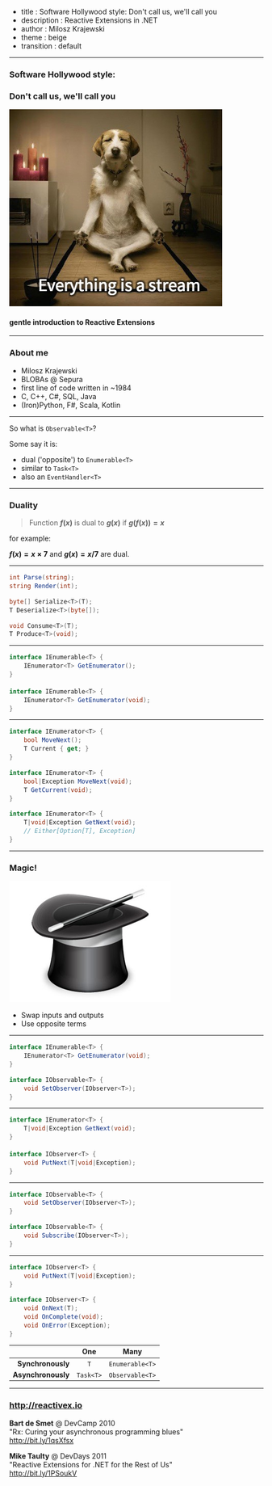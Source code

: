 - title :  Software Hollywood style: Don't call us, we'll call you
- description : Reactive Extensions in .NET
- author : Milosz Krajewski
- theme : beige
- transition : default

***

### Software Hollywood style:
### Don't call us, we'll call you

![Eveything is a stream](images/dog-stream.jpg)

#### gentle introduction to Reactive Extensions

***

### About me

- Milosz Krajewski
- BLOBAs @ Sepura
- first line of code written in ~1984
- C, C++, C#, SQL, Java
- (Iron)Python, F#, Scala, Kotlin

***

So what is `Observable<T>`?

Some say it is:

* dual ('opposite') to `Enumerable<T>`
* similar to `Task<T>`
* also an `EventHandler<T>`

---

### Duality

> Function **$f(x)$** is dual to **$g(x)$** if **$g(f(x)) = x$**

for example:

**$f(x) = x\times7$** and **$g(x) = x/7$** are dual.

---

```csharp
int Parse(string);
string Render(int);
```

```csharp
byte[] Serialize<T>(T);
T Deserialize<T>(byte[]);
```

```csharp
void Consume<T>(T);
T Produce<T>(void);
```
---

```csharp
interface IEnumerable<T> {
    IEnumerator<T> GetEnumerator();
}

interface IEnumerable<T> {
    IEnumerator<T> GetEnumerator(void);
}
```

---

```csharp
interface IEnumerator<T> {
    bool MoveNext();
    T Current { get; }
}
```

```csharp
interface IEnumerator<T> {
    bool|Exception MoveNext(void);
    T GetCurrent(void);
}
```

```csharp
interface IEnumerator<T> {
    T|void|Exception GetNext(void);
    // Either[Option[T], Exception]
}
```

---

### Magic!

![magic hat](images/magic-hat.jpg)

* Swap inputs and outputs
* Use opposite terms

---

```csharp
interface IEnumerable<T> {
    IEnumerator<T> GetEnumerator(void);
}
```

```csharp
interface IObservable<T> {
    void SetObserver(IObserver<T>);
}
```

---

```csharp
interface IEnumerator<T> {
    T|void|Exception GetNext(void);
}

interface IObserver<T> {
    void PutNext(T|void|Exception);
}
```

---

```csharp
interface IObservable<T> {
    void SetObserver(IObserver<T>);
}
```

```csharp
interface IObservable<T> {
    void Subscribe(IObserver<T>);
}
```

---

```csharp
interface IObserver<T> {
    void PutNext(T|void|Exception);
}
```

```csharp
interface IObserver<T> {
    void OnNext(T);
    void OnComplete(void);
    void OnError(Exception);
}
```

|                    | One       | Many            |
|-------------------:|:---------:|:---------------:|
| **Synchronously**  | `T`       | `Enumerable<T>` |
| **Asynchronously** | `Task<T>` | `Observable<T>` |

***

### http://reactivex.io

**Bart de Smet** @ DevCamp 2010<br>
"Rx: Curing your asynchronous programming blues"<br>
http://bit.ly/1qsXfsx

**Mike Taulty** @ DevDays 2011<br>
"Reactive Extensions for .NET for the Rest of Us"<br>
http://bit.ly/1PSoukV
